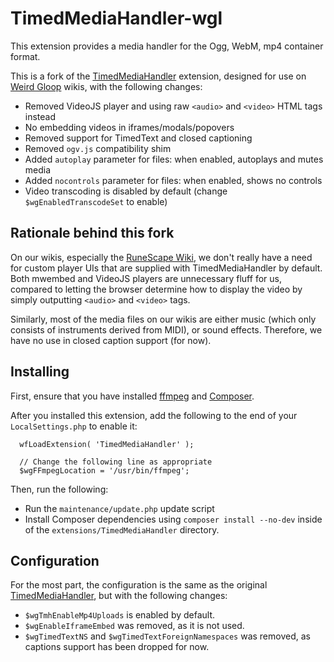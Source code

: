 # TimedMediaHandler-wgl
This extension provides a media handler for the Ogg, WebM, mp4 container format.

This is a fork of the [TimedMediaHandler](https://www.mediawiki.org/wiki/Extension:TimedMediaHandler) extension, designed for use on [Weird Gloop](https://weirdgloop.org) wikis, with the following changes:

* Removed VideoJS player and using raw `<audio>` and `<video>` HTML tags instead
* No embedding videos in iframes/modals/popovers
* Removed support for TimedText and closed captioning
* Removed `ogv.js` compatibility shim
* Added `autoplay` parameter for files: when enabled, autoplays and mutes media
* Added `nocontrols` parameter for files: when enabled, shows no controls
* Video transcoding is disabled by default (change `$wgEnabledTranscodeSet` to enable)

## Rationale behind this fork

On our wikis, especially the [RuneScape Wiki](https://runescape.wiki), we don't really have a need for custom player UIs that are
supplied with TimedMediaHandler by default. Both mwembed and VideoJS players are unnecessary fluff for us, compared to
letting the browser determine how to display the video by simply outputting `<audio>` and `<video>` tags.

Similarly, most of the media files on our wikis are either music (which only consists of instruments derived from MIDI),
or sound effects. Therefore, we have no use in closed caption support (for now).

## Installing
First, ensure that you have installed [ffmpeg](https://ffmpeg.org) and [Composer](https://www.mediawiki.org/wiki/Composer).

After you installed this extension, add the following to the end of your
`LocalSettings.php` to enable it:

```
  wfLoadExtension( 'TimedMediaHandler' );
  
  // Change the following line as appropriate
  $wgFFmpegLocation = '/usr/bin/ffmpeg';
```

Then, run the following:

* Run the `maintenance/update.php` update script
* Install Composer dependencies using `composer install --no-dev` inside of the `extensions/TimedMediaHandler` directory.

## Configuration
For the most part, the configuration is the same as the original [TimedMediaHandler](https://www.mediawiki.org/wiki/Extension:TimedMediaHandler#Configuration), but with the following changes:

* `$wgTmhEnableMp4Uploads` is enabled by default.
* `$wgEnableIframeEmbed` was removed, as it is not used.
* `$wgTimedTextNS` and `$wgTimedTextForeignNamespaces` was removed, as captions support has been dropped for now.
